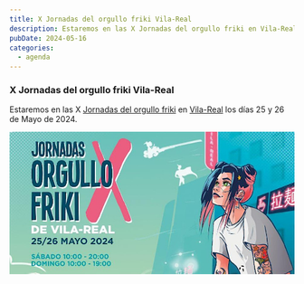 ```yaml
---
title: X Jornadas del orgullo friki Vila-Real​
description: Estaremos en las X Jornadas del orgullo friki en Vila-Real los días 25 y 26 de Mayo de 2024.
pubDate: 2024-05-16
categories:
  - agenda
---
```


### X Jornadas del orgullo friki Vila-Real

Estaremos en las X [Jornadas del orgullo friki](https://www.eventbrite.es/e/entradas-x-jornadas-del-orgullo-friki-778203546757) en [Vila-Real](https://www.google.com/maps/dir//vila+real+castellon/data=!4m6!4m5!1m1!4e2!1m2!1m1!1s0xd600725c31d4dc1:0x9c147cedd45f1703?sa=X&ved=1t:155782&ictx=111) los días 25 y 26 de Mayo de 2024.

 ![](images/https-__cdn.evbuc_.com_images_767314139_408928995737_1_original.jpeg)
